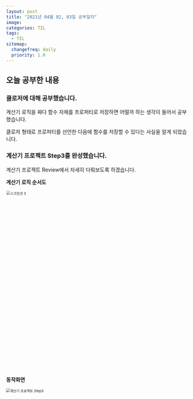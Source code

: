 ```yaml
---
layout: post
title: "2021년 04월 02, 03일 공부일지"
image:
categories: TIL
tags: 
  - TIL
sitemap:
  changefreq: daily
  priority: 1.0
---
```


## 오늘 공부한 내용

### 클로저에 대해 공부했습니다.

계산기 로직을 짜다 함수 자체를 프로퍼티로 저장하면 어떨까 하는 생각이 들어서 공부했습니다.

클로저 형태로 프로퍼티를 선언한 다음에 함수를 저장할 수 있다는 사실을 알게 되었습니다.



### 계산기 프로젝트 Step3를 완성했습니다.

계산기 프로젝트 Review에서 자세히 다뤄보도록 하겠습니다.

**계산기 로직 순서도**

<img width="735" alt="스크린샷 3" src="https://user-images.githubusercontent.com/67148595/113417602-b43ffa00-93fe-11eb-8139-309a818467f5.png" style="zoom: 67%;" >

**동작화면**

<img src="https://user-images.githubusercontent.com/67148595/113417571-a2f6ed80-93fe-11eb-996e-55c1dda55fa9.gif" alt="계산기 프로젝트 Step3" style="zoom:67%;" />





